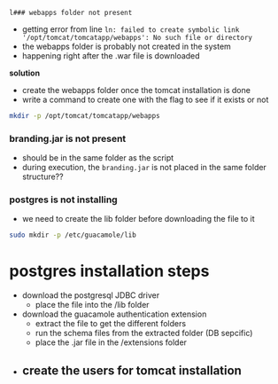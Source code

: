	l### webapps folder not present
- getting error from line `ln: failed to create symbolic link '/opt/tomcat/tomcatapp/webapps': No such file or directory`
- the webapps folder is probably not created in the system
- happening right after the .war file is downloaded

**solution**
- create the webapps folder once the tomcat installation is done
- write a command to create one with the flag to see if it exists or not
```bash
mkdir -p /opt/tomcat/tomcatapp/webapps
```

### branding.jar is not present
- should be in the same folder as the script
- during execution, the `branding.jar` is not placed in the same folder structure??

### postgres is not installing
- we need to create the lib folder before downloading the file to it
```bash
sudo mkdir -p /etc/guacamole/lib
```

# postgres installation steps
- download the postgresql JDBC driver
	- place the file into the /lib folder
- download the guacamole authentication extension
	- extract the file to get the different folders
	- run the schema files from the extracted folder (DB sepcific)
	- place the .jar file in the /extensions folder
- create the users for tomcat installation
	- 